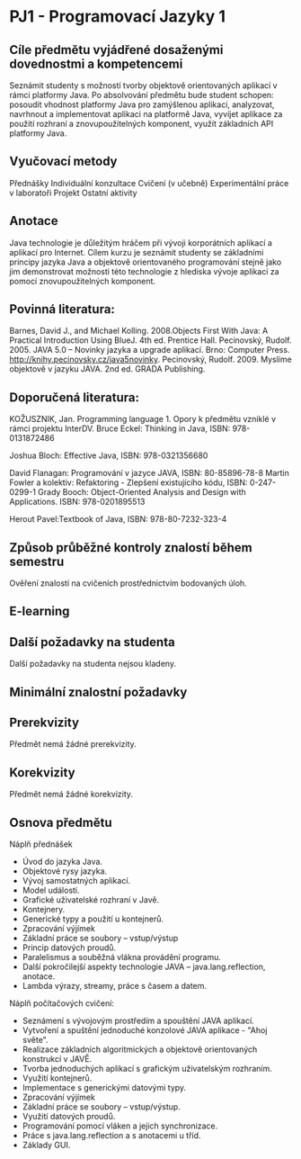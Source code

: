 # PJ1 - Programovací Jazyky 1

## Cíle předmětu vyjádřené dosaženými dovednostmi a kompetencemi
Seznámit studenty s možností tvorby objektově orientovaných aplikací v rámci platformy Java. Po absolvování předmětu
bude student schopen: 
posoudit vhodnost platformy Java pro zamýšlenou aplikaci, 
analyzovat, navrhnout a implementovat aplikaci na platformě Java, 
vyvíjet aplikace za použití rozhraní a znovupoužitelných komponent, 
využít základních API platformy Java.

## Vyučovací metody

Přednášky
Individuální konzultace
Cvičení (v učebně)
Experimentální práce v laboratoři
Projekt
Ostatní aktivity

## Anotace
Java technologie je důležitým hráčem při vývoji korporátních aplikací a aplikací pro Internet. Cílem kurzu je seznámit
studenty se základními principy jazyka Java a objektově orientovaného programování stejně jako jim demonstrovat
možnosti této technologie z hlediska vývoje aplikací za pomocí znovupoužitelných komponent.

## Povinná literatura:
Barnes, David J., and Michael Kolling. 2008.Objects First With Java: A Practical Introduction Using BlueJ. 4th
ed. Prentice Hall.
Pecinovský, Rudolf. 2005. JAVA 5.0 – Novinky jazyka a upgrade aplikací. Brno: Computer Press. http://knihy.pecinovsky.cz/java5novinky.
Pecinovský, Rudolf. 2009. Myslíme objektově v jazyku JAVA. 2nd ed. GRADA Publishing.

## Doporučená literatura:
KOŽUSZNIK, Jan. Programming language 1. Opory k předmětu vzniklé v rámci projektu InterDV.
Bruce Eckel: Thinking in Java, ISBN: 978-0131872486 

Joshua Bloch: Effective Java, ISBN: 978-0321356680 

David Flanagan: Programování v jazyce JAVA, ISBN: 80-85896-78-8 
Martin Fowler a kolektiv: Refaktoring - Zlepšení existujícího kódu, ISBN: 0-247-0299-1 
Grady Booch: Object-Oriented Analysis and Design with Applications. ISBN: 978-0201895513 

Herout Pavel:Textbook of Java, ISBN: 978-80-7232-323-4 

## Způsob průběžné kontroly znalostí během semestru
Ověření znalostí na cvičeních prostřednictvím bodovaných úloh.
## E-learning
## Další požadavky na studenta
Další požadavky na studenta nejsou kladeny.
## Minimální znalostní požadavky
## Prerekvizity

Předmět nemá žádné prerekvizity.

## Korekvizity

Předmět nemá žádné korekvizity.

## Osnova předmětu
Náplň přednášek 

* Úvod do jazyka Java. 
* Objektové rysy jazyka. 
* Vývoj samostatných aplikací. 
* Model událostí. 
* Grafické uživatelské rozhraní v Javě. 
* Kontejnery. 
* Generické typy a použití u kontejnerů. 
* Zpracování výjímek 
* Základní práce se soubory – vstup/výstup 
* Princip datových proudů. 
* Paralelismus a souběžná vlákna provádění programu. 
* Další pokročilejší aspekty technologie JAVA – java.lang.reflection, anotace. 
* Lambda výrazy, streamy, práce s časem a datem.

Náplň počítačových cvičení:
* Seznámení s vývojovým prostředím a spouštění JAVA aplikací. 
* Vytvoření a spuštění jednoduché konzolové JAVA aplikace - "Ahoj světe". 
* Realizace základních algoritmických a objektově orientovaných konstrukcí v JAVĚ. 
* Tvorba jednoduchých aplikací s grafickým uživatelským rozhraním. 
* Využití kontejnerů. 
* Implementace s generickými datovými typy. 
* Zpracování výjímek 
* Základní práce se soubory – vstup/výstup. 
* Využití datových proudů. 
* Programování pomocí vláken a jejich synchronizace. 
* Práce s java.lang.reflection a s anotacemi u tříd.
* Základy GUI.
